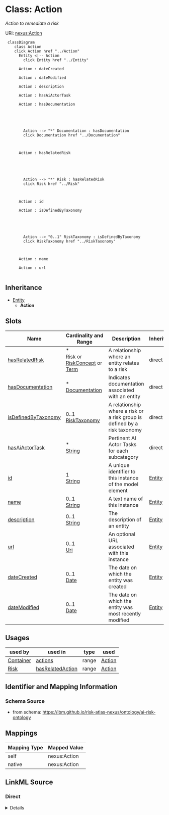 

# Class: Action


_Action to remediate a risk_





URI: [nexus:Action](https://ibm.github.io/risk-atlas-nexus/ontology/Action)






```mermaid
 classDiagram
    class Action
    click Action href "../Action"
      Entity <|-- Action
        click Entity href "../Entity"

      Action : dateCreated

      Action : dateModified

      Action : description

      Action : hasAiActorTask

      Action : hasDocumentation





        Action --> "*" Documentation : hasDocumentation
        click Documentation href "../Documentation"



      Action : hasRelatedRisk





        Action --> "*" Risk : hasRelatedRisk
        click Risk href "../Risk"



      Action : id

      Action : isDefinedByTaxonomy





        Action --> "0..1" RiskTaxonomy : isDefinedByTaxonomy
        click RiskTaxonomy href "../RiskTaxonomy"



      Action : name

      Action : url


```





## Inheritance
* [Entity](Entity.md)
    * **Action**



## Slots

| Name | Cardinality and Range | Description | Inheritance |
| ---  | --- | --- | --- |
| [hasRelatedRisk](hasRelatedRisk.md) | * <br/> [Risk](Risk.md)&nbsp;or&nbsp;<br />[RiskConcept](RiskConcept.md)&nbsp;or&nbsp;<br />[Term](Term.md) | A relationship where an entity relates to a risk | direct |
| [hasDocumentation](hasDocumentation.md) | * <br/> [Documentation](Documentation.md) | Indicates documentation associated with an entity | direct |
| [isDefinedByTaxonomy](isDefinedByTaxonomy.md) | 0..1 <br/> [RiskTaxonomy](RiskTaxonomy.md) | A relationship where a risk or a risk group is defined by a risk taxonomy | direct |
| [hasAiActorTask](hasAiActorTask.md) | * <br/> [String](String.md) | Pertinent AI Actor Tasks for each subcategory | direct |
| [id](id.md) | 1 <br/> [String](String.md) | A unique identifier to this instance of the model element | [Entity](Entity.md) |
| [name](name.md) | 0..1 <br/> [String](String.md) | A text name of this instance | [Entity](Entity.md) |
| [description](description.md) | 0..1 <br/> [String](String.md) | The description of an entity | [Entity](Entity.md) |
| [url](url.md) | 0..1 <br/> [Uri](Uri.md) | An optional URL associated with this instance | [Entity](Entity.md) |
| [dateCreated](dateCreated.md) | 0..1 <br/> [Date](Date.md) | The date on which the entity was created | [Entity](Entity.md) |
| [dateModified](dateModified.md) | 0..1 <br/> [Date](Date.md) | The date on which the entity was most recently modified | [Entity](Entity.md) |





## Usages

| used by | used in | type | used |
| ---  | --- | --- | --- |
| [Container](Container.md) | [actions](actions.md) | range | [Action](Action.md) |
| [Risk](Risk.md) | [hasRelatedAction](hasRelatedAction.md) | range | [Action](Action.md) |






## Identifier and Mapping Information







### Schema Source


* from schema: https://ibm.github.io/risk-atlas-nexus/ontology/ai-risk-ontology




## Mappings

| Mapping Type | Mapped Value |
| ---  | ---  |
| self | nexus:Action |
| native | nexus:Action |







## LinkML Source

<!-- TODO: investigate https://stackoverflow.com/questions/37606292/how-to-create-tabbed-code-blocks-in-mkdocs-or-sphinx -->

### Direct

<details>
```yaml
name: Action
description: Action to remediate a risk
from_schema: https://ibm.github.io/risk-atlas-nexus/ontology/ai-risk-ontology
is_a: Entity
slots:
- hasRelatedRisk
- hasDocumentation
- isDefinedByTaxonomy
- hasAiActorTask

```
</details>

### Induced

<details>
```yaml
name: Action
description: Action to remediate a risk
from_schema: https://ibm.github.io/risk-atlas-nexus/ontology/ai-risk-ontology
is_a: Entity
attributes:
  hasRelatedRisk:
    name: hasRelatedRisk
    description: A relationship where an entity relates to a risk
    from_schema: https://ibm.github.io/risk-atlas-nexus/ontology/ai-risk-ontology
    rank: 1000
    domain: Any
    alias: hasRelatedRisk
    owner: Action
    domain_of:
    - Term
    - LLMQuestionPolicy
    - Action
    - AiEval
    - BenchmarkMetadataCard
    - Adapter
    - LLMIntrinsic
    range: Risk
    multivalued: true
    inlined: false
    any_of:
    - range: RiskConcept
    - range: Term
  hasDocumentation:
    name: hasDocumentation
    description: Indicates documentation associated with an entity.
    from_schema: https://ibm.github.io/risk-atlas-nexus/ontology/ai-risk-ontology
    rank: 1000
    slot_uri: airo:hasDocumentation
    alias: hasDocumentation
    owner: Action
    domain_of:
    - Dataset
    - Vocabulary
    - Term
    - RiskTaxonomy
    - Action
    - BaseAi
    - LargeLanguageModelFamily
    - AiEval
    - BenchmarkMetadataCard
    - Adapter
    - LLMIntrinsic
    range: Documentation
    multivalued: true
    inlined: false
  isDefinedByTaxonomy:
    name: isDefinedByTaxonomy
    description: A relationship where a risk or a risk group is defined by a risk
      taxonomy
    from_schema: https://ibm.github.io/risk-atlas-nexus/ontology/ai-risk-ontology
    rank: 1000
    slot_uri: schema:isPartOf
    alias: isDefinedByTaxonomy
    owner: Action
    domain_of:
    - Policy
    - RiskGroup
    - Risk
    - RiskControl
    - Action
    - RiskIncident
    - StakeholderGroup
    - Stakeholder
    range: RiskTaxonomy
  hasAiActorTask:
    name: hasAiActorTask
    description: Pertinent AI Actor Tasks for each subcategory. Not every AI Actor
      Task listed will apply to every suggested action in the subcategory (i.e., some
      apply to AI development and others apply to AI deployment).
    from_schema: https://ibm.github.io/risk-atlas-nexus/ontology/ai-risk-ontology
    rank: 1000
    alias: hasAiActorTask
    owner: Action
    domain_of:
    - Action
    range: string
    multivalued: true
  id:
    name: id
    description: A unique identifier to this instance of the model element. Example
      identifiers include UUID, URI, URN, etc.
    from_schema: https://ibm.github.io/risk-atlas-nexus/ontology/ai-risk-ontology
    rank: 1000
    slot_uri: schema:identifier
    identifier: true
    alias: id
    owner: Action
    domain_of:
    - Entity
    range: string
    required: true
  name:
    name: name
    description: A text name of this instance.
    from_schema: https://ibm.github.io/risk-atlas-nexus/ontology/ai-risk-ontology
    rank: 1000
    slot_uri: schema:name
    alias: name
    owner: Action
    domain_of:
    - Entity
    - BenchmarkMetadataCard
    range: string
  description:
    name: description
    description: The description of an entity
    from_schema: https://ibm.github.io/risk-atlas-nexus/ontology/ai-risk-ontology
    rank: 1000
    slot_uri: schema:description
    alias: description
    owner: Action
    domain_of:
    - Entity
    range: string
  url:
    name: url
    description: An optional URL associated with this instance.
    from_schema: https://ibm.github.io/risk-atlas-nexus/ontology/ai-risk-ontology
    rank: 1000
    slot_uri: schema:url
    alias: url
    owner: Action
    domain_of:
    - Entity
    range: uri
  dateCreated:
    name: dateCreated
    description: The date on which the entity was created.
    from_schema: https://ibm.github.io/risk-atlas-nexus/ontology/ai-risk-ontology
    rank: 1000
    slot_uri: schema:dateCreated
    alias: dateCreated
    owner: Action
    domain_of:
    - Entity
    range: date
    required: false
  dateModified:
    name: dateModified
    description: The date on which the entity was most recently modified.
    from_schema: https://ibm.github.io/risk-atlas-nexus/ontology/ai-risk-ontology
    rank: 1000
    slot_uri: schema:dateModified
    alias: dateModified
    owner: Action
    domain_of:
    - Entity
    range: date
    required: false

```
</details>
